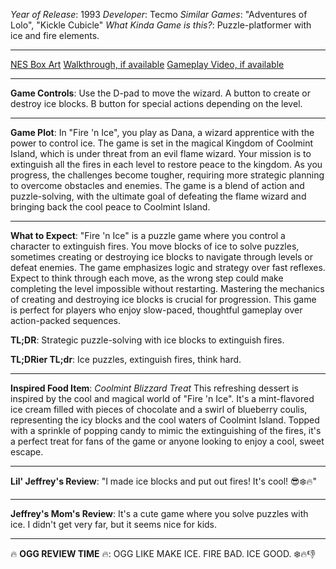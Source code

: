 *Year of Release*: 1993
*Developer*: Tecmo
*Similar Games*: "Adventures of Lolo", "Kickle Cubicle"
*What Kinda Game is this?*: Puzzle-platformer with ice and fire elements.

---
[NES Box Art](https://www.google.com/search?tbm=isch&q=NES+Box+Art+Fire+'n+Ice) 
[Walkthrough, if available](https://www.google.com/search?q=Walkthrough+NES+Fire+'n+Ice)
[Gameplay Video, if available](https://www.youtube.com/results?search_query=gameplay+NES+Fire+'n+Ice) 

- - -
**Game Controls**:
Use the D-pad to move the wizard. A button to create or destroy ice blocks. B button for special actions depending on the level.

- - -
**Game Plot**: 
In "Fire 'n Ice", you play as Dana, a wizard apprentice with the power to control ice. The game is set in the magical Kingdom of Coolmint Island, which is under threat from an evil flame wizard. Your mission is to extinguish all the fires in each level to restore peace to the kingdom. As you progress, the challenges become tougher, requiring more strategic planning to overcome obstacles and enemies. The game is a blend of action and puzzle-solving, with the ultimate goal of defeating the flame wizard and bringing back the cool peace to Coolmint Island.

- - -
**What to Expect**: 
"Fire 'n Ice" is a puzzle game where you control a character to extinguish fires. You move blocks of ice to solve puzzles, sometimes creating or destroying ice blocks to navigate through levels or defeat enemies. The game emphasizes logic and strategy over fast reflexes. Expect to think through each move, as the wrong step could make completing the level impossible without restarting. Mastering the mechanics of creating and destroying ice blocks is crucial for progression. This game is perfect for players who enjoy slow-paced, thoughtful gameplay over action-packed sequences.

**TL;DR**: Strategic puzzle-solving with ice blocks to extinguish fires.

**TL;DRier TL;dr**: Ice puzzles, extinguish fires, think hard.

---
**Inspired Food Item**: *Coolmint Blizzard Treat* 
This refreshing dessert is inspired by the cool and magical world of "Fire 'n Ice". It's a mint-flavored ice cream filled with pieces of chocolate and a swirl of blueberry coulis, representing the icy blocks and the cool waters of Coolmint Island. Topped with a sprinkle of popping candy to mimic the extinguishing of the fires, it's a perfect treat for fans of the game or anyone looking to enjoy a cool, sweet escape.

---
**Lil' Jeffrey's Review**: "I made ice blocks and put out fires! It's cool! 😎❄️🔥"

---
**Jeffrey's Mom's Review**: It's a cute game where you solve puzzles with ice. I didn't get very far, but it seems nice for kids.

---
🔥 **OGG REVIEW TIME** 🔥: OGG LIKE MAKE ICE. FIRE BAD. ICE GOOD. ❄️🔥👎